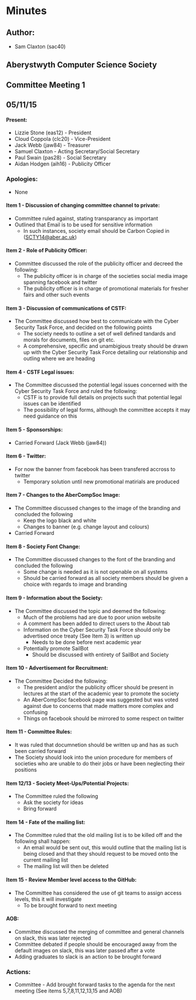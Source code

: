 # Minutes
## Author:
- Sam Claxton (sac40)
## Aberystwyth Computer Science Society

## Committee Meeting 1

## 05/11/15


#### Present:

- Lizzie Stone (eas12) - President
- Cloud Coppola (clc20) - Vice-President
- Jack Webb (jaw84) - Treasurer
- Samuel Claxton - Acting Secretary/Social Secretary
- Paul Swain (pas28) - Social Secretary
- Aidan Hodgen (aih16) - Publicity Officer


### Apologies:

- None

#### Item 1 - Discussion of changing committee channel to private:
  
  - Committee ruled against, stating transparancy as important
  - Outlined that Email is to be used for sensitive information
    - In such instances, society email should be Carbon Copied in (SCTY14@aber.ac.uk)


#### Item 2 - Role of Publicity Officer:

  - Committee discussed the role of the publicity officer and decreed the following:
    - The publicity officer is in charge of the societies social media image spanning facebook and twitter
    - The publicity officer is in charge of promotional materials for fresher fairs and other such events

#### Item 3 - Discussion of communications of CSTF:

  - The Committee discussed how best to communicate with the Cyber Security Task Force, and decided on the following points
    - The society needs to outline a set of well defined tandards and morals for documents, files on git etc.
    - A comprehensive, specific and unambigious treaty should be drawn up with the Cyber Security Task Force detailing our 
    relationship and outling where we are heading

#### Item 4 - CSTF Legal issues:

  - The Committee discussed the potential legal issues concerned with the Cyber Security Task Force and ruled the following:
    - CSTF is to provide full details on projects such that potential legal issues can be identified
    - The possibility of legal forms, although the committee accepts it may need guidance on this



#### Item 5 - Sponsorships:

  - Carried Forward (Jack Webb (jaw84))

#### Item 6 - Twitter:

  - For now the banner from facebook has been transfered accross to twitter
    - Temporary solution until new promotional matirials are produced

#### Item 7 - Changes to the AberCompSoc Image:

  - The Committee discussed changes to the image of the branding and concluded the following
    - Keep the logo black and white
    - Changes to banner (e.g. change layout and colours)
  - Carried Forward

#### Item 8 - Society Font Change:

  - The Committee discussed changes to the font of the branding and concluded the following
    - Some change is needed as it is not openable on all systems
    - Should be carried forward as all society members should be given a choice with regards to image and branding

#### Item 9 - Information about the Society:

  - The Committee discussed the topic and deemed the following:
    - Much of the problems had are due to poor union website
    - A comment has been added to dirrect users to the About tab
    - Information on the Cyber Security Task Force should only be advertised once treaty (See Item 3) is written up
      - Needs to be done before next academic year
    - Potentially promote SailBot 
      - Should be discussed with entirety of SailBot and Society
      
      
   
   
#### Item 10 - Advertisement for Recruitment:
   
  - The Committee Decided the following:
    - The president and/or the publicity officer should be present in lectures at the start of the academic year to promote the society
    - An AberCompSoc facebook page was suggested but was voted against due to concerns that made matters more complex and confusing
    - Things on facebook should be mirrored to some respect on twitter
   
#### Item 11 - Committee Rules:

  - It was ruled that documnetion should be written up and has as such been carried forward
  - The Society should look into the union procedure for members of societies who are unable to do their jobs or have been 
  neglecting their positions

#### Item 12/13 - Society Meet-Ups/Potential Projects:

  - The Committee ruled the following
    - Ask the society for ideas
    - Bring forward

#### Item 14 - Fate of the mailing list:

  - The Committee ruled that the old mailing list is to be killed off and the following shall happen:
    - An email would be sent out, this would outline that the mailing list is being closed and that they should request to be 
    moved onto the current mailing list
    - The mailing list will then be deleted
    
#### Item 15 - Review Member level access to the GitHub:  
    
  - The Committee has considered the use of git teams to assign access levels, this it will investigate
    - To be brought forward to next meeting


#### AOB:

- Committee discussed the merging of committee and general channels on slack, this was later rejected
- Committee debated if people should be encouraged away from the default images on slack, this was later passed after a vote
- Adding graduates to slack is an action to be brought forward

### Actions:

* Committee - Add brought forward tasks to the agenda for the next meeting (See items 5,7,8,11,12,13,15 and AOB)
